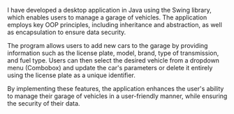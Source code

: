 I have developed a desktop application in Java using the Swing library, which enables users to manage a garage of vehicles. The application employs key OOP principles, including inheritance and abstraction, as well as encapsulation to ensure data security.

The program allows users to add new cars to the garage by providing information such as the license plate, model, brand, type of transmission, and fuel type. Users can then select the desired vehicle from a dropdown menu (Combobox) and update the car's parameters or delete it entirely using the license plate as a unique identifier.

By implementing these features, the application enhances the user's ability to manage their garage of vehicles in a user-friendly manner, while ensuring the security of their data.
